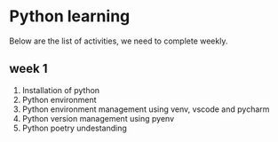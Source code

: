# Python learning

Below are the list of activities, we need to complete weekly.

## week 1

1. Installation of python
2. Python environment
3. Python environment management using venv, vscode and pycharm
4. Python version management using pyenv
5. Python poetry undestanding

